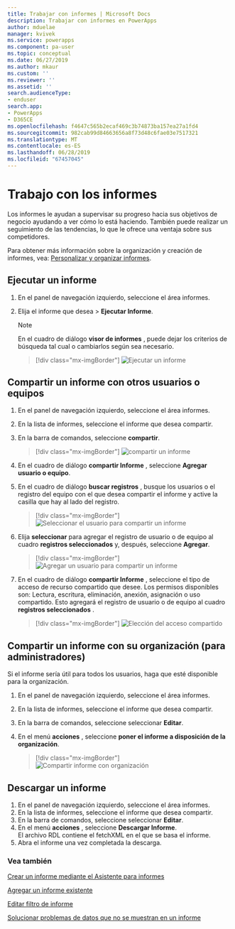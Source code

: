 ```yaml
---
title: Trabajar con informes | Microsoft Docs
description: Trabajar con informes en PowerApps
author: mduelae
manager: kvivek
ms.service: powerapps
ms.component: pa-user
ms.topic: conceptual
ms.date: 06/27/2019
ms.author: mkaur
ms.custom: ''
ms.reviewer: ''
ms.assetid: ''
search.audienceType:
- enduser
search.app:
- PowerApps
- D365CE
ms.openlocfilehash: f4647c565b2ecaf469c3b74873ba157ea27a1fd4
ms.sourcegitcommit: 982cab99d84663656a8f73d48c6fae03e7517321
ms.translationtype: MT
ms.contentlocale: es-ES
ms.lasthandoff: 06/28/2019
ms.locfileid: "67457045"
---
```

# <a name="work-with-reports"></a>Trabajo con los informes

Los informes le ayudan a supervisar su progreso hacia sus objetivos de negocio ayudando a ver cómo lo está haciendo. También puede realizar un seguimiento de las tendencias, lo que le ofrece una ventaja sobre sus competidores.  

Para obtener más información sobre la organización y creación de informes, vea: [Personalizar y organizar informes](https://docs.microsoft.com/powerapps/maker/model-driven-apps/add-reporting-to-app).
  
## <a name="run-a-report"></a>Ejecutar un informe  
  
1. En el panel de navegación izquierdo, seleccione el área informes. 
2. Elija el informe que desea > **Ejecutar Informe**.  
  
   > [!NOTE]
   >  En el cuadro de diálogo **visor de informes** , puede dejar los criterios de búsqueda tal cual o cambiarlos según sea necesario.  
   
   > [!div class="mx-imgBorder"]
   > ![Ejecutar un informe](media/report-run.png "Ejecutar un informe")
 
  
## <a name="share-a-report-with-other-users-or-teams"></a>Compartir un informe con otros usuarios o equipos    

1. En el panel de navegación izquierdo, seleccione el área informes.  
2. En la lista de informes, seleccione el informe que desea compartir.  
3. En la barra de comandos, seleccione **compartir**.

   > [!div class="mx-imgBorder"]
   > ![compartir un informe](media/report-share.png "compartir un informe")
  
4. En el cuadro de diálogo **compartir Informe** , seleccione **Agregar usuario o equipo**.    
5. En el cuadro de diálogo **buscar registros** , busque los usuarios o el registro del equipo con el que desea compartir el informe y active la casilla que hay al lado del registro.

   > [!div class="mx-imgBorder"]
   > ![Seleccionar el usuario para compartir un informe](media/report-share1.png "Seleccionar un usuario para compartir el informe")

6. Elija **seleccionar** para agregar el registro de usuario o de equipo al cuadro **registros seleccionados** y, después, seleccione **Agregar**.

   > [!div class="mx-imgBorder"]
   > ![Agregar un usuario para compartir un informe](media/report-share2.png "Agregar usuario para compartir Informe")
  
7. En el cuadro de diálogo **compartir Informe** , seleccione el tipo de acceso de recurso compartido que desee. Los permisos disponibles son: Lectura, escritura, eliminación, anexión, asignación o uso compartido. Esto agregará el registro de usuario o de equipo al cuadro **registros seleccionados** .

   > [!div class="mx-imgBorder"]
   > ![Elección del acceso compartido](media/report-share3.png "Elección del acceso compartido")
  

## <a name="share-a-report-with-your-organization-for-admins"></a>Compartir un informe con su organización (para administradores)
 Si el informe sería útil para todos los usuarios, haga que esté disponible para la organización.  

1. En el panel de navegación izquierdo, seleccione el área informes.  
2. En la lista de informes, seleccione el informe que desea compartir.  
3. En la barra de comandos, seleccione seleccionar **Editar**.  
4. En el menú **acciones** , seleccione **poner el informe a disposición de la organización**.  
  
   > [!div class="mx-imgBorder"]
   > ![Compartir informe con organización](media/report-share4.png "Compartir informe con organización")

## <a name="download-a-report"></a>Descargar un informe

1. En el panel de navegación izquierdo, seleccione el área informes. 
2. En la lista de informes, seleccione el informe que desea compartir.  
3. En la barra de comandos, seleccione seleccionar **Editar**.  
4. En el menú **acciones** , seleccione **Descargar Informe**.  
El archivo RDL contiene el fetchXML en el que se basa el informe.
5. Abra el informe una vez completada la descarga.





### <a name="see-also"></a>Vea también

[Crear un informe mediante el Asistente para informes](create-report-with-wizard.md)

[Agregar un informe existente](add-existing-report.md)

[Editar filtro de informe](edit-report-filter.md)

[Solucionar problemas de datos que no se muestran en un informe](troubleshoot-reports.md)


